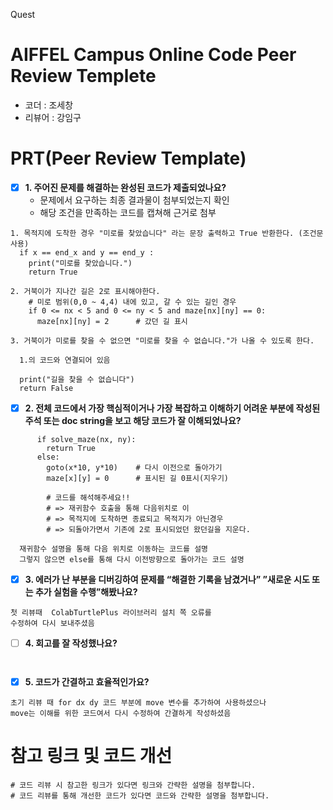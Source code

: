 Quest
# AIFFEL Campus Online Code Peer Review Templete
- 코더 : 조세창
- 리뷰어 : 강임구


# PRT(Peer Review Template)

- [x]  **1. 주어진 문제를 해결하는 완성된 코드가 제출되었나요?**
    - 문제에서 요구하는 최종 결과물이 첨부되었는지 확인
    - 해당 조건을 만족하는 코드를 캡쳐해 근거로 첨부

```
1. 목적지에 도착한 경우 "미로를 찾았습니다" 라는 문장 출력하고 True 반환한다. (조건문 사용)
  if x == end_x and y == end_y :
    print("미로를 찾았습니다.")
    return True
```

```
2. 거북이가 지나간 길은 2로 표시해야한다.
    # 미로 범위(0,0 ~ 4,4) 내에 있고, 갈 수 있는 길인 경우
    if 0 <= nx < 5 and 0 <= ny < 5 and maze[nx][ny] == 0:
      maze[nx][ny] = 2      # 갔던 길 표시

```

```
3. 거북이가 미로를 찾을 수 없으면 "미로를 찾을 수 없습니다."가 나올 수 있도록 한다.

  1.의 코드와 연결되어 있음

  print("길을 찾을 수 없습니다")
  return False

```
- [x]  **2. 전체 코드에서 가장 핵심적이거나 가장 복잡하고 이해하기 어려운 부분에 작성된 
주석 또는 doc string을 보고 해당 코드가 잘 이해되었나요?**

```
      if solve_maze(nx, ny):
        return True
      else:
        goto(x*10, y*10)    # 다시 이전으로 돌아가기
        maze[x][y] = 0      # 표시된 길 0표시(지우기)

        # 코드를 해석해주세요!!
        # => 재귀함수 호출을 통해 다음위치로 이
        # => 목적지에 도착하면 종료되고 목적지가 아닌경우
        # => 되돌아가면서 기존에 2로 표시되었던 왔던길을 지운다.
```

```
  재귀함수 설명을 통해 다음 위치로 이동하는 코드를 설명
  그렇지 않으면 else를 통해 다시 이전방향으로 돌아가는 코드 설명
```

       
- [x]  **3. 에러가 난 부분을 디버깅하여 문제를 “해결한 기록을 남겼거나” 
”새로운 시도 또는 추가 실험을 수행”해봤나요?**
    
```
첫 리뷰때  ColabTurtlePlus 라이브러리 설치 쪽 오류를
수정하여 다시 보내주셨음

```
        
- [ ]  **4. 회고를 잘 작성했나요?**

```


```
        
- [x]  **5. 코드가 간결하고 효율적인가요?**


```
초기 리뷰 때 for dx dy 코드 부분에 move 변수를 추가하여 사용하셨으나
move는 이해를 위한 코드여서 다시 수정하여 간결하게 작성하셨음
```     


# 참고 링크 및 코드 개선
```
# 코드 리뷰 시 참고한 링크가 있다면 링크와 간략한 설명을 첨부합니다.
# 코드 리뷰를 통해 개선한 코드가 있다면 코드와 간략한 설명을 첨부합니다.
```